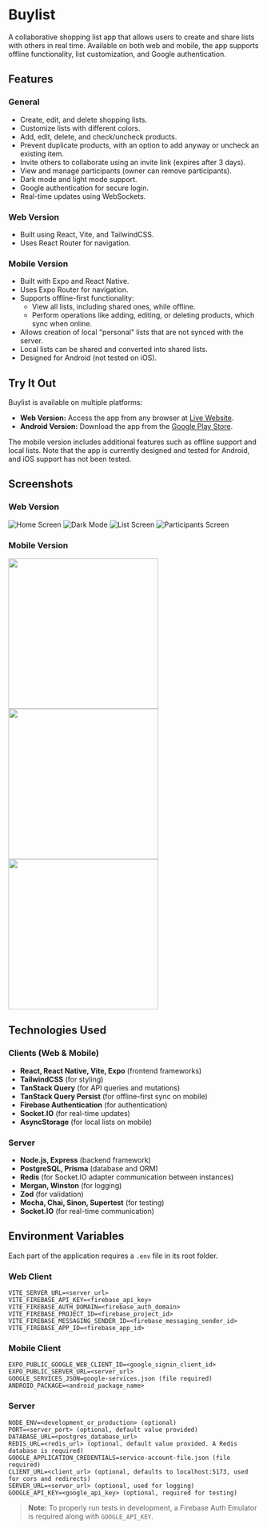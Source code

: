 # Buylist

A collaborative shopping list app that allows users to create and share lists with others in real time. Available on both web and mobile, the app supports offline functionality, list customization, and Google authentication.

## Features

### General
- Create, edit, and delete shopping lists.
- Customize lists with different colors.
- Add, edit, delete, and check/uncheck products.
- Prevent duplicate products, with an option to add anyway or uncheck an existing item.
- Invite others to collaborate using an invite link (expires after 3 days).
- View and manage participants (owner can remove participants).
- Dark mode and light mode support.
- Google authentication for secure login.
- Real-time updates using WebSockets.

### Web Version
- Built using React, Vite, and TailwindCSS.
- Uses React Router for navigation.

### Mobile Version
- Built with Expo and React Native.
- Uses Expo Router for navigation.
- Supports offline-first functionality:
  - View all lists, including shared ones, while offline.
  - Perform operations like adding, editing, or deleting products, which sync when online.
- Allows creation of local "personal" lists that are not synced with the server.
- Local lists can be shared and converted into shared lists.
- Designed for Android (not tested on iOS).

## Try It Out
Buylist is available on multiple platforms:

- **Web Version:** Access the app from any browser at [Live Website](<https://buylistapp.web.app>).
- **Android Version:** Download the app from the [Google Play Store](<https://play.google.com/store/apps/details?id=com.shalev.shoppinglistmobile>).

The mobile version includes additional features such as offline support and local lists. Note that the app is currently designed and tested for Android, and iOS support has not been tested.

## Screenshots

### Web Version
![Home Screen](readme/web/home.jpeg)
![Dark Mode](readme/web/dark.jpeg)
![List Screen](readme/web/list.jpeg)
![Participants Screen](readme/web/participants.jpeg)

### Mobile Version
<img src="readme/mobile/home.png" width=300> <img src="readme/mobile/dark.png" width=300> <img src="readme/mobile/list.png" width=300>

## Technologies Used

### Clients (Web & Mobile)
- **React, React Native, Vite, Expo** (frontend frameworks)
- **TailwindCSS** (for styling)
- **TanStack Query** (for API queries and mutations)
- **TanStack Query Persist** (for offline-first sync on mobile)
- **Firebase Authentication** (for authentication)
- **Socket.IO** (for real-time updates)
- **AsyncStorage** (for local lists on mobile)

### Server
- **Node.js, Express** (backend framework)
- **PostgreSQL, Prisma** (database and ORM)
- **Redis** (for Socket.IO adapter communication between instances)
- **Morgan, Winston** (for logging)
- **Zod** (for validation)
- **Mocha, Chai, Sinon, Supertest** (for testing)
- **Socket.IO** (for real-time communication)

## Environment Variables
Each part of the application requires a `.env` file in its root folder.

### Web Client
```
VITE_SERVER_URL=<server_url>
VITE_FIREBASE_API_KEY=<firebase_api_key>
VITE_FIREBASE_AUTH_DOMAIN=<firebase_auth_domain>
VITE_FIREBASE_PROJECT_ID=<firebase_project_id>
VITE_FIREBASE_MESSAGING_SENDER_ID=<firebase_messaging_sender_id>
VITE_FIREBASE_APP_ID=<firebase_app_id>
```

### Mobile Client
```
EXPO_PUBLIC_GOOGLE_WEB_CLIENT_ID=<google_signin_client_id>
EXPO_PUBLIC_SERVER_URL=<server_url>
GOOGLE_SERVICES_JSON=google-services.json (file required)
ANDROID_PACKAGE=<android_package_name>
```

### Server
```
NODE_ENV=<development_or_production> (optional)
PORT=<server_port> (optional, default value provided)
DATABASE_URL=<postgres_database_url>
REDIS_URL=<redis_url> (optional, default value provided. A Redis database is required)
GOOGLE_APPLICATION_CREDENTIALS=service-account-file.json (file required)
CLIENT_URL=<client_url> (optional, defaults to localhost:5173, used for cors and redirects)
SERVER_URL=<server_url> (optional, used for logging)
GOOGLE_API_KEY=<google_api_key> (optional, required for testing)
```
> **Note:** To properly run tests in development, a Firebase Auth Emulator is required along with `GOOGLE_API_KEY`.
